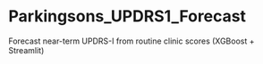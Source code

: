 # Parkingsons_UPDRS1_Forecast
Forecast near-term UPDRS-I from routine clinic scores (XGBoost + Streamlit)
